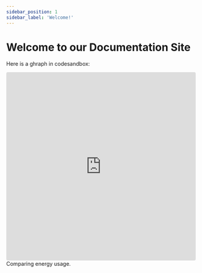 ```yaml
---
sidebar_position: 1
sidebar_label: 'Welcome!'
---
```


# Welcome to our Documentation Site

Here is a ghraph in codesandbox:
 <iframe src="https://codesandbox.io/embed/compare-energy-use-area-xkdgob?fontsize=14&hidenavigation=1&theme=dark"
     style="width:100%; height:500px; border:0; border-radius: 4px; overflow:hidden;"
     title="compare-energy-use-area"
     allow="accelerometer; ambient-light-sensor; camera; encrypted-media; geolocation; gyroscope; hid; microphone;
     midi; payment; usb; vr; xr-spatial-tracking" sandbox="allow-forms allow-modals allow-popups allow-presentation allow-same-origin allow-scripts">
</iframe>
Comparing energy usage.
